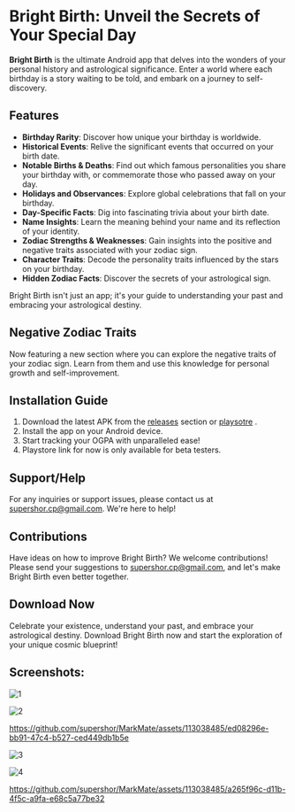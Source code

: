 # Bright Birth: Unveil the Secrets of Your Special Day

**Bright Birth** is the ultimate Android app that delves into the wonders of your personal history and astrological significance. Enter a world where each birthday is a story waiting to be told, and embark on a journey to self-discovery.

## Features

- **Birthday Rarity**: Discover how unique your birthday is worldwide.
- **Historical Events**: Relive the significant events that occurred on your birth date.
- **Notable Births & Deaths**: Find out which famous personalities you share your birthday with, or commemorate those who passed away on your day.
- **Holidays and Observances**: Explore global celebrations that fall on your birthday.
- **Day-Specific Facts**: Dig into fascinating trivia about your birth date.
- **Name Insights**: Learn the meaning behind your name and its reflection of your identity.
- **Zodiac Strengths & Weaknesses**: Gain insights into the positive and negative traits associated with your zodiac sign.
- **Character Traits**: Decode the personality traits influenced by the stars on your birthday.
- **Hidden Zodiac Facts**: Discover the secrets of your astrological sign.

Bright Birth isn't just an app; it's your guide to understanding your past and embracing your astrological destiny.

## Negative Zodiac Traits

Now featuring a new section where you can explore the negative traits of your zodiac sign. Learn from them and use this knowledge for personal growth and self-improvement.

## Installation Guide

1. Download the latest APK from the [releases](app/release) section or [playsotre](https://play.google.com/store/apps/details?id=com.om_tat_sat.brightbirth) .
2. Install the app on your Android device.
3. Start tracking your OGPA with unparalleled ease!
4. Playstore link for now is only available for beta testers.


## Support/Help

For any inquiries or support issues, please contact us at supershor.cp@gmail.com. We're here to help!


## Contributions

Have ideas on how to improve Bright Birth? We welcome contributions! Please send your suggestions to supershor.cp@gmail.com, and let's make Bright Birth even better together.

## Download Now

Celebrate your existence, understand your past, and embrace your astrological destiny. Download Bright Birth now and start the exploration of your unique cosmic blueprint!

## Screenshots:

![1](https://github.com/supershor/Bright-Birth/assets/113038485/a81eed34-e81b-4fbf-be58-6fd1e7ce725f)


![2](https://github.com/supershor/Bright-Birth/assets/113038485/88f82f9f-0d19-45bf-b66f-82f2beb8f2c3)


https://github.com/supershor/MarkMate/assets/113038485/ed08296e-bb91-47c4-b527-ced449db1b5e


![3](https://github.com/supershor/Bright-Birth/assets/113038485/d9286862-b70e-4dde-b7e8-030648051062)


![4](https://github.com/supershor/Bright-Birth/assets/113038485/4bc7cf55-61f1-4541-9aac-70c935ca1880)


https://github.com/supershor/MarkMate/assets/113038485/a265f96c-d11b-4f5c-a9fa-e68c5a77be32

